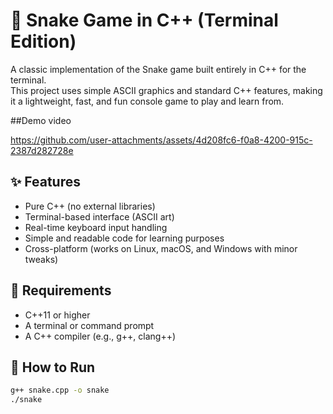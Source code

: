 # 🐍 Snake Game in C++ (Terminal Edition)

A classic implementation of the Snake game built entirely in C++ for the terminal.  
This project uses simple ASCII graphics and standard C++ features, making it a lightweight, fast, and fun console game to play and learn from.

##Demo video

https://github.com/user-attachments/assets/4d208fc6-f0a8-4200-915c-2387d282728e


## ✨ Features
- Pure C++ (no external libraries)
- Terminal-based interface (ASCII art)
- Real-time keyboard input handling
- Simple and readable code for learning purposes
- Cross-platform (works on Linux, macOS, and Windows with minor tweaks)

## 🔧 Requirements
- C++11 or higher
- A terminal or command prompt
- A C++ compiler (e.g., g++, clang++)

## 🚀 How to Run

```bash
g++ snake.cpp -o snake
./snake
